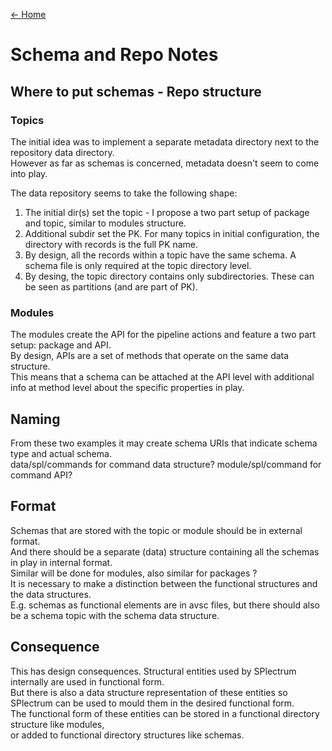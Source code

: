 [← Home](../README.md)

# Schema and Repo Notes

## Where to put schemas - Repo structure

### Topics

The initial idea was to implement a separate metadata directory next to the repository data directory.  
However as far as schemas is concerned, metadata doesn't seem to come into play.  

The data repository seems to take the following shape:  
1. The initial dir(s) set the topic - I propose a two part setup of package and topic, similar to modules structure.  
2. Additional subdir set the PK. For many topics in initial configuration, the directory with records is the full PK name. 
3. By design, all the records within a topic have the same schema. A schema file is only required at the topic directory level.  
4. By desing, the topic directory contains only subdirectories. These can be seen as partitions (and are part of PK).

### Modules

The modules create the API for the pipeline actions and feature a two part setup: package and API.  
By design, APIs are a set of methods that operate on the same data structure.  
This means that a schema can be attached at the API level with additional info at method level about the specific properties in play.  


## Naming

From these two examples it may create schema URIs that indicate schema type and actual schema.  
data/spl/commands for command data structure? module/spl/command for command API?

## Format

Schemas that are stored with the topic or module should be in external format.  
And there should be a separate (data) structure containing all the schemas in play in internal format.  
Similar will be done for modules, also similar for packages ?  
It is necessary to make a distinction between the functional structures and the data structures.  
E.g. schemas as functional elements are in avsc files, but there should also be a schema topic with the schema data structure.

## Consequence

This has design consequences. Structural entities used by SPlectrum internally are used in functional form.  
But there is also a data structure representation of these entities so SPlectrum can be used to mould them in the desired functional form.  
The functional form of these entities can be stored in a functional directory structure like modules,  
or added to functional directory structures like schemas.
